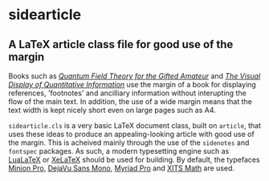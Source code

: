 # sidearticle
## A LaTeX article class file for good use of the margin
Books such as [_Quantum Field Theory for the Gifted Amateur_](https://www.dur.ac.uk/physics/qftgabook/) and [_The Visual Display of Quantitative Information_](http://www.edwardtufte.com/tufte/books_vdqi) use the margin of a book for displaying references, 'footnotes' and ancilliary information without interupting the flow of the main text.
In addition, the use of a wide margin means that the text width is kept nicely short even on large pages such as A4.

``sidearticle.cls`` is a very basic LaTeX document class, built on ``article``, that uses these ideas to produce an appealing-looking article with good use of the margin.
This is acheived mainly through the use of the ``sidenotes`` and ``fontspec`` packages. As such, a modern typesetting engine such as [LuaLaTeX](http://www.luatex.org/) or [XeLaTeX](http://wiki.xelatex.org/doku.php) should be used for building.
By default, the typefaces [Minion Pro](http://en.wikipedia.org/wiki/Minion_%28typeface%29), [DejaVu Sans Mono](http://dejavu-fonts.org/wiki/Main_Page), [Myriad Pro](http://en.wikipedia.org/wiki/Myriad_%28typeface%29) and [XITS Math](https://github.com/khaledhosny/xits-math) are used.
